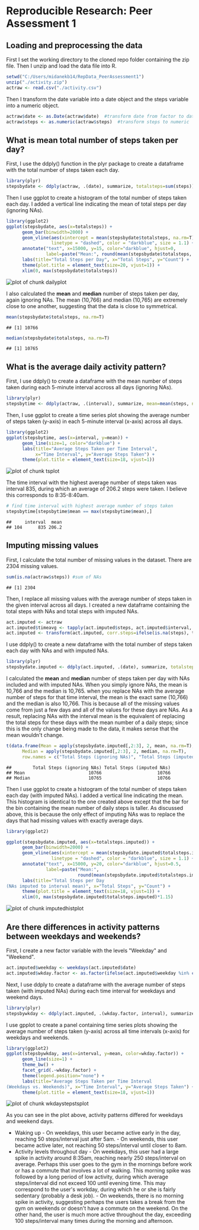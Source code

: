 # Reproducible Research: Peer Assessment 1


## Loading and preprocessing the data

First I set the working directory to the cloned repo folder containing the zip file. Then I unzip and load the data file into R.

```r
setwd("C:/Users/midanekb14/RepData_PeerAssessment1")
unzip("./activity.zip")
actraw <- read.csv("./activity.csv")
```

Then I transform the date variable into a date object and the steps variable into a numeric object.

```r
actraw$date <- as.Date(actraw$date)  #transform date from factor to date object
actraw$steps <- as.numeric(actraw$steps)  #transform steps to numeric
```



## What is mean total number of steps taken per day?

First, I use the ddply() function in the plyr package to create a dataframe with the total number of steps taken each day.

```r
library(plyr)
stepsbydate <- ddply(actraw, .(date), summarize, totalsteps=sum(steps))
```

Then I use ggplot to create a histogram of the total number of steps taken each day. I added a vertical line indicating the mean of total steps per day (ignoring NAs).

```r
library(ggplot2)
ggplot(stepsbydate, aes(x=totalsteps)) + 
      geom_bar(binwidth=2000) + 
      geom_vline(aes(xintercept = mean(stepsbydate$totalsteps, na.rm=T)), 
                 linetype = "dashed", color = "darkblue", size = 1.1) +
      annotate("text", x=15000, y=15, color="darkblue", hjust=0,
               label=paste("Mean:", round(mean(stepsbydate$totalsteps, na.rm=T))),1) + 
      labs(title="Total Steps per Day", x="Total Steps", y="Count") +
      theme(plot.title = element_text(size=20, vjust=1)) +
      xlim(0, max(stepsbydate$totalsteps))
```

![plot of chunk dailyplot](figure/dailyplot.png) 

I also calculated the **mean** and **median** number of steps taken per day, again ignoring NAs. The mean (10,766) and median (10,765) are extremely close to one another, suggesting that the data is close to symmetrical.

```r
mean(stepsbydate$totalsteps, na.rm=T)
```

```
## [1] 10766
```

```r
median(stepsbydate$totalsteps, na.rm=T)
```

```
## [1] 10765
```



## What is the average daily activity pattern?

First, I use ddply() to create a dataframe with the mean number of steps taken during each 5-minute interval accross all days (ignoring NAs).

```r
library(plyr)
stepsbytime <- ddply(actraw, .(interval), summarize, mean=mean(steps, na.rm=T))
```

Then, I use ggplot to create a time series plot showing the average number of steps taken (y-axis) in each 5-minute interval (x-axis) across all days.

```r
library(ggplot2)
ggplot(stepsbytime, aes(x=interval, y=mean)) + 
      geom_line(size=1, color="darkblue") +
      labs(title="Average Steps Taken per Time Interval", 
           x="Time Interval", y="Average Steps Taken") +
      theme(plot.title = element_text(size=18, vjust=1))
```

![plot of chunk tsplot](figure/tsplot.png) 

The time interval with the highest average number of steps taken was interval 835, during which an average of 206.2 steps were taken. I believe this corresponds to 8:35-8:40am.

```r
# find time interval with highest average number of steps taken
stepsbytime[stepsbytime$mean == max(stepsbytime$mean),]
```

```
##     interval  mean
## 104      835 206.2
```



## Imputing missing values

First, I calculate the total number of missing values in the dataset. There are 2304 missing values.

```r
sum(is.na(actraw$steps)) #sum of NAs
```

```
## [1] 2304
```

Then, I replace all missing values with the average number of steps taken in the given interval across all days. I created a new dataframe containing the total steps with NAs and total steps with imputed NAs.

```r
act.imputed <- actraw
act.imputed$timeavg <- tapply(act.imputed$steps, act.imputed$interval, mean, na.rm=T)
act.imputed <- transform(act.imputed, corr.steps=ifelse(is.na(steps), timeavg, steps)) #replace NAs by avg steps for that interval
```

I use ddply() to create a new dataframe with the total number of steps taken each day with NAs and with imputed NAs.

```r
library(plyr)
stepsbydate.imputed <- ddply(act.imputed, .(date), summarize, totalsteps=sum(steps), totalsteps.imputed=sum(corr.steps))
```

I calculated the **mean** and **median** number of steps taken per day with NAs included and with imputed NAs. When you simply ignore NAs, the mean is 10,766 and the median is 10,765. when you replace NAs with the average number of steps for that time interval, the mean is the exact same (10,766) and the median is also 10,766. This is because all of the missing values come from just a few days and all of the values for these days are NAs. As a result, replacing NAs with the interval mean is the equivalent of replacing the total steps for these days with the mean number of a daily steps; since this is the only change being made to the data, it makes sense that the mean wouldn't change.

```r
t(data.frame(Mean = apply(stepsbydate.imputed[,2:3], 2, mean, na.rm=T),
      Median = apply(stepsbydate.imputed[,2:3], 2, median, na.rm=T),
      row.names = c("Total Steps (ignoring NAs)", "Total Steps (imputed NAs)")))
```

```
##        Total Steps (ignoring NAs) Total Steps (imputed NAs)
## Mean                        10766                     10766
## Median                      10765                     10766
```

Then I use ggplot to create a histogram of the total number of steps taken each day (with imputed NAs). I added a vertical line indicating the mean. This histogram is identical to the one created above except that the bar for the bin containing the mean number of daily steps is taller. As discussed above, this is because the only effect of imputing NAs was to replace the days that had missing values with exactly average days.

```r
library(ggplot2)

ggplot(stepsbydate.imputed, aes(x=totalsteps.imputed)) + 
      geom_bar(binwidth=2000) + 
      geom_vline(aes(xintercept = mean(stepsbydate.imputed$totalsteps.imputed, na.rm=T)), 
                 linetype = "dashed", color = "darkblue", size = 1.1) +
      annotate("text", x=15000, y=20, color="darkblue", hjust=0.5,
               label=paste("Mean:", 
                           round(mean(stepsbydate.imputed$totalsteps.imputed))),1) + 
      labs(title="Total Steps per Day
(NAs imputed to interval mean)", x="Total Steps", y="Count") +
      theme(plot.title = element_text(size=18, vjust=1)) +
      xlim(0, max(stepsbydate.imputed$totalsteps.imputed)*1.15)
```

![plot of chunk imputedhistplot](figure/imputedhistplot.png) 



## Are there differences in activity patterns between weekdays and weekends?

First, I create a new factor variable with the levels "Weekday" and "Weekend".

```r
act.imputed$weekday <- weekdays(act.imputed$date)
act.imputed$wkday.factor <- as.factor(ifelse(act.imputed$weekday %in% c("Saturday", "Sunday") == TRUE, "Weekend", "Weekday"))
```

Next, I use ddply to create a dataframe with the average number of steps taken (with imputed NAs) during each time interval for weekdays and weekend days.

```r
library(plyr)
stepsbywkday <- ddply(act.imputed, .(wkday.factor, interval), summarize, mean=mean(corr.steps))
```

I use gpplot to create a panel containing time series plots showing the average number of steps taken (y-axis) across all time intervals (x-axis) for weekdays and weekends. 

```r
library(ggplot2)
ggplot(stepsbywkday, aes(x=interval, y=mean, color=wkday.factor)) + 
      geom_line(size=1) + 
      theme_bw() + 
      facet_grid(.~wkday.factor) + 
      theme(legend.position="none") + 
      labs(title="Average Steps Taken per Time Interval
(Weekdays vs. Weekends)", x="Time Interval", y="Average Steps Taken") +
      theme(plot.title = element_text(size=18, vjust=1))
```

![plot of chunk wkdaystepstsplot](figure/wkdaystepstsplot.png) 

As you can see in the plot above, activity patterns differed for weekdays and weekend days.

- Waking up
      - On weekdays, this user became active early in the day, reaching 50 steps/interval just after 5am.
      - On weekends, this user became active later, not reaching 50 steps/interval until closer to 8am.
- Activity levels throughout day
      - On weekdays, this user had a large spike in activity around 8:35am, reaching nearly 250 steps/interval on average. Perhaps this user goes to the gym in the mornings before work or has a commute that involves a lot of walking. This morning spike was followed by a long period of low activity, during which average steps/interval did not exceed 100 until evening time. This may correspond to the user's workday, during which he or she is fairly sedentary (probably a desk job).
      - On weekends, there is no morning spike in activity, suggesting perhaps the users takes a break from the gym on weekends or doesn't have a commute on the weekend. On the other hand, the user is much more active throughout the day, exceeding 100 steps/interval many times during the morning and afternoon.
